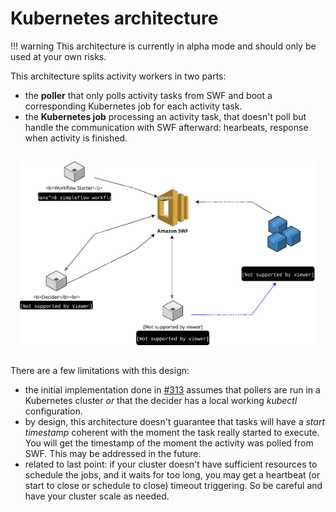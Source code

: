 Kubernetes architecture
=======================

!!! warning
    This architecture is currently in alpha mode and should only be used
    at your own risks.

This architecture splits activity workers in two parts:

- the **poller** that only polls activity tasks from SWF and boot a corresponding
  Kubernetes job for each activity task.
- the **Kubernetes job** processing an activity task, that doesn't poll but handle
  the communication with SWF afterward: hearbeats, response when activity is finished.

<div style="text-align:center; padding:15px;">
  <img src="/../schemas/simpleflow_architecture_kubernetes.svg" title="Kubernetes Architecture">
</div>

There are a few limitations with this design:

- the initial implementation done in [#313](https://github.com/botify-labs/simpleflow/pull/313)
  assumes that pollers are run in a Kubernetes cluster *or* that the decider has a local
  working *kubectl* configuration.
- by design, this architecture doesn't guarantee that tasks will have a *start timestamp*
  coherent with the moment the task really started to execute. You will get the timestamp
  of the moment the activity was polled from SWF. This may be addressed in the future.
- related to last point: if your cluster doesn't have sufficient resources to schedule
  the jobs, and it waits for too long, you may get a heartbeat (or start to close or
  schedule to close) timeout triggering. So be careful and have your cluster scale as
  needed.
